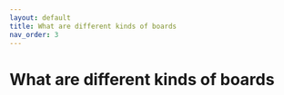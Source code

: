 ```yaml
---
layout: default
title: What are different kinds of boards
nav_order: 3
---
```


# What are different kinds of boards